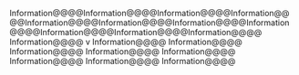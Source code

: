 
Information@@@@Information@@@@Information@@@@Information@@@@Information@@@@Information@@@@Information@@@@Information@@@@Information@@@@Information@@@@Information@@@@
Information@@@@
v
Information@@@@
Information@@@@
Information@@@@
Information@@@@
Information@@@@
Information@@@@
Information@@@@
Information@@@@